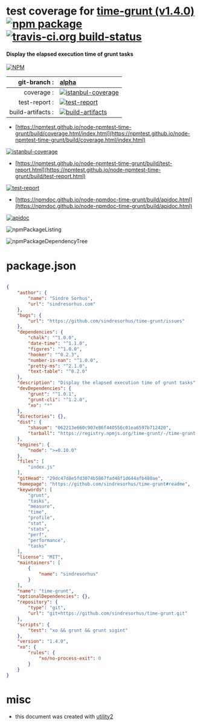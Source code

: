 # test coverage for  [time-grunt (v1.4.0)](https://github.com/sindresorhus/time-grunt#readme)  [![npm package](https://img.shields.io/npm/v/npmtest-time-grunt.svg?style=flat-square)](https://www.npmjs.org/package/npmtest-time-grunt) [![travis-ci.org build-status](https://api.travis-ci.org/npmtest/node-npmtest-time-grunt.svg)](https://travis-ci.org/npmtest/node-npmtest-time-grunt)
#### Display the elapsed execution time of grunt tasks

[![NPM](https://nodei.co/npm/time-grunt.png?downloads=true&downloadRank=true&stars=true)](https://www.npmjs.com/package/time-grunt)

| git-branch : | [alpha](https://github.com/npmtest/node-npmtest-time-grunt/tree/alpha)|
|--:|:--|
| coverage : | [![istanbul-coverage](https://npmtest.github.io/node-npmtest-time-grunt/build/coverage.badge.svg)](https://npmtest.github.io/node-npmtest-time-grunt/build/coverage.html/index.html)|
| test-report : | [![test-report](https://npmtest.github.io/node-npmtest-time-grunt/build/test-report.badge.svg)](https://npmtest.github.io/node-npmtest-time-grunt/build/test-report.html)|
| build-artifacts : | [![build-artifacts](https://npmtest.github.io/node-npmtest-time-grunt/glyphicons_144_folder_open.png)](https://github.com/npmtest/node-npmtest-time-grunt/tree/gh-pages/build)|

- [https://npmtest.github.io/node-npmtest-time-grunt/build/coverage.html/index.html](https://npmtest.github.io/node-npmtest-time-grunt/build/coverage.html/index.html)

[![istanbul-coverage](https://npmtest.github.io/node-npmtest-time-grunt/build/screenCapture.buildCi.browser.%252Ftmp%252Fbuild%252Fcoverage.lib.html.png)](https://npmtest.github.io/node-npmtest-time-grunt/build/coverage.html/index.html)

- [https://npmtest.github.io/node-npmtest-time-grunt/build/test-report.html](https://npmtest.github.io/node-npmtest-time-grunt/build/test-report.html)

[![test-report](https://npmtest.github.io/node-npmtest-time-grunt/build/screenCapture.buildCi.browser.%252Ftmp%252Fbuild%252Ftest-report.html.png)](https://npmtest.github.io/node-npmtest-time-grunt/build/test-report.html)

- [https://npmdoc.github.io/node-npmdoc-time-grunt/build/apidoc.html](https://npmdoc.github.io/node-npmdoc-time-grunt/build/apidoc.html)

[![apidoc](https://npmdoc.github.io/node-npmdoc-time-grunt/build/screenCapture.buildCi.browser.%252Ftmp%252Fbuild%252Fapidoc.html.png)](https://npmdoc.github.io/node-npmdoc-time-grunt/build/apidoc.html)

![npmPackageListing](https://npmtest.github.io/node-npmtest-time-grunt/build/screenCapture.npmPackageListing.svg)

![npmPackageDependencyTree](https://npmtest.github.io/node-npmtest-time-grunt/build/screenCapture.npmPackageDependencyTree.svg)



# package.json

```json

{
    "author": {
        "name": "Sindre Sorhus",
        "url": "sindresorhus.com"
    },
    "bugs": {
        "url": "https://github.com/sindresorhus/time-grunt/issues"
    },
    "dependencies": {
        "chalk": "^1.0.0",
        "date-time": "^1.1.0",
        "figures": "^1.0.0",
        "hooker": "^0.2.3",
        "number-is-nan": "^1.0.0",
        "pretty-ms": "^2.1.0",
        "text-table": "^0.2.0"
    },
    "description": "Display the elapsed execution time of grunt tasks",
    "devDependencies": {
        "grunt": "^1.0.1",
        "grunt-cli": "^1.2.0",
        "xo": "*"
    },
    "directories": {},
    "dist": {
        "shasum": "062213e660c907e86f440556c01ea6597b712420",
        "tarball": "https://registry.npmjs.org/time-grunt/-/time-grunt-1.4.0.tgz"
    },
    "engines": {
        "node": ">=0.10.0"
    },
    "files": [
        "index.js"
    ],
    "gitHead": "29dc47d8e5fd3074b5867fad48f1d644afb480ae",
    "homepage": "https://github.com/sindresorhus/time-grunt#readme",
    "keywords": [
        "grunt",
        "tasks",
        "measure",
        "time",
        "profile",
        "stat",
        "stats",
        "perf",
        "performance",
        "tasks"
    ],
    "license": "MIT",
    "maintainers": [
        {
            "name": "sindresorhus"
        }
    ],
    "name": "time-grunt",
    "optionalDependencies": {},
    "repository": {
        "type": "git",
        "url": "git+https://github.com/sindresorhus/time-grunt.git"
    },
    "scripts": {
        "test": "xo && grunt && grunt sigint"
    },
    "version": "1.4.0",
    "xo": {
        "rules": {
            "xo/no-process-exit": 0
        }
    }
}
```



# misc
- this document was created with [utility2](https://github.com/kaizhu256/node-utility2)
